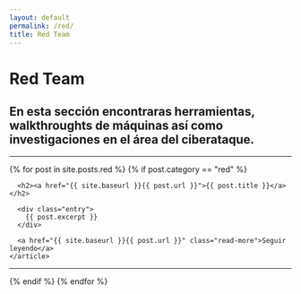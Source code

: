 ```yaml
---
layout: default
permalink: /red/
title: Red Team
---
```

# Red Team
## En esta sección encontraras herramientas, walkthroughts de máquinas así como investigaciones en el área del ciberataque.
 <hr>
<div class="posts">
  {% for post in site.posts.red %}
  {% if post.category == "red" %}
    <article class="post">

      <h2><a href="{{ site.baseurl }}{{ post.url }}">{{ post.title }}</a></h2>

      <div class="entry">
        {{ post.excerpt }}
      </div>

      <a href="{{ site.baseurl }}{{ post.url }}" class="read-more">Seguir leyendo</a>
    </article>
  <hr>
  {% endif %}
  {% endfor %}
</div>
